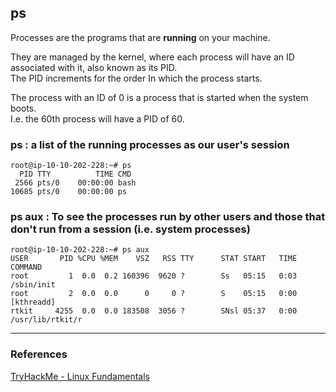 ## ps

Processes are the programs that are **running** on your machine.

They are managed by the kernel, where each process will have an ID associated with it, also known as its PID.   
The PID increments for the order In which the process starts.   

The process with an ID of 0 is a process that is started when the system boots.  
I.e. the 60th process will have a PID of 60.  

### ps : a list of the running processes as our user's session

```
root@ip-10-10-202-228:~# ps
  PID TTY          TIME CMD
 2566 pts/0    00:00:00 bash
10685 pts/0    00:00:00 ps
```

### ps aux : To see the processes run by other users and those that don't run from a session (i.e. system processes)
```
root@ip-10-10-202-228:~# ps aux
USER       PID %CPU %MEM    VSZ   RSS TTY      STAT START   TIME COMMAND
root         1  0.0  0.2 160396  9620 ?        Ss   05:15   0:03 /sbin/init
root         2  0.0  0.0      0     0 ?        S    05:15   0:00 [kthreadd]
rtkit     4255  0.0  0.0 183508  3056 ?        SNsl 05:37   0:00 /usr/lib/rtkit/r
```

---
### References
[TryHackMe - Linux Fundamentals](https://tryhackme.com/module/linux-fundamentals)  
